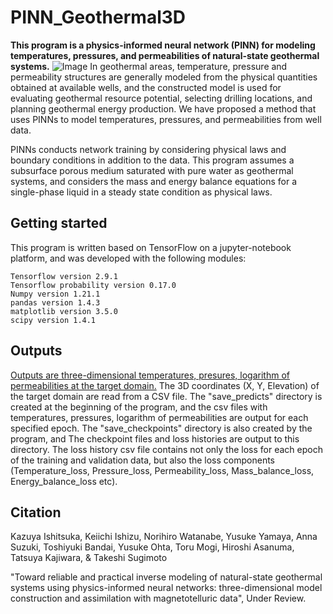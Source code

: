 # PINN_Geothermal3D
**This program is a physics-informed neural network (PINN) for modeling temperatures, pressures, and permeabilities of natural-state geothermal systems.**
![Image](https://github.com/user-attachments/assets/1b6bbf22-e133-4059-a99a-73e61af19d56)
In geothermal areas, temperature, pressure and permeability structures are generally modeled from the physical quantities obtained at available wells, and the constructed model is used for evaluating geothermal resource potential, selecting drilling locations, and planning geothermal energy production. We have proposed a method that uses PINNs to model temperatures, pressures, and permeabilities from well data.

PINNs conducts network training by considering physical laws and boundary conditions in addition to the data. This program assumes a subsurface porous medium saturated with pure water as geothermal systems, and considers the mass and energy balance equations for a single-phase liquid in a steady state condition as physical laws.
## Getting started
This program is written based on TensorFlow on a jupyter-notebook platform, and was developed with the following modules:
```
Tensorflow version 2.9.1
Tensorflow probability version 0.17.0
Numpy version 1.21.1
pandas version 1.4.3
matplotlib version 3.5.0
scipy version 1.4.1
```
## Outputs
<ins>Outputs are three-dimensional temperatures, presures, logarithm of permeabilities at the target domain.</ins>
The 3D coordinates (X, Y, Elevation) of the target domain are read from a CSV file.
The "save_predicts" directory is created at the beginning of the program, and the csv files with temperatures, pressures, logarithm of permeabilities are output for each specified epoch.
The "save_checkpoints" directory is also created by the program, and The checkpoint files and loss histories are output to this directory.
The loss history csv file contains not only the loss for each epoch of the training and validation data, but also the loss components (Temperature_loss, Pressure_loss, Permeability_loss, Mass_balance_loss, Energy_balance_loss etc).

## Citation
Kazuya Ishitsuka, Keiichi Ishizu, Norihiro Watanabe, Yusuke Yamaya, Anna Suzuki, Toshiyuki Bandai, Yusuke Ohta, Toru Mogi, Hiroshi Asanuma, Tatsuya Kajiwara, & Takeshi Sugimoto

"Toward reliable and practical inverse modeling of natural-state geothermal systems using physics-informed neural networks: three-dimensional model construction and assimilation with magnetotelluric data", Under Review.
